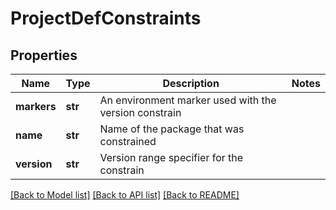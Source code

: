 # ProjectDefConstraints

## Properties
Name | Type | Description | Notes
------------ | ------------- | ------------- | -------------
**markers** | **str** | An environment marker used with the version constrain |
**name** | **str** | Name of the package that was constrained |
**version** | **str** | Version range specifier for the constrain |

[[Back to Model list]](../README.md#documentation-for-models) [[Back to API list]](../README.md#documentation-for-api-endpoints) [[Back to README]](../README.md)

